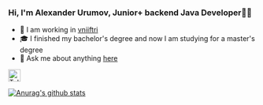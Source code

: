 ### Hi, I'm Alexander Urumov, Junior+ backend Java Developer👨‍💻

<!--[<img src="https://img.shields.io/badge/LinkedIn-282C34?logo=linkedin&logoColor=0077B5" alt="LinkedIn logo" title="LinkedIn" height="25" />](https://www.linkedin.com/)
-->

- 💼 I am working in [vniiftri](https://www.vniiftri.ru/en/)
- 🎓 I finished my bachelor's degree and now I am studying for a master's degree
- 💬 Ask me about anything [here](https://t.me/dream_0f_me/)

[<img src="https://img.shields.io/badge/Telegram-282C34?logo=telegram&logoColor=0077B5" alt="Telegram logo" title="Telegram" height="25" />](https://t.me/dream_0f_me/)

<a href="https://github.com/anuraghazra/github-readme-stats">
  <img align="center" src="https://github-readme-stats.anuraghazra1.vercel.app/api?username=Dream0fMe&show_icons=true&include_all_commits=true&theme=dark" alt="Anurag's github stats" />
</a>

<!--
<a href="https://stackoverflow.com/users/13068500/aururmov"><img src="https://stackoverflow.com/users/flair/13068500.png?theme=dark" width="208" height="58" alt="profile for AUrurmov at Stack Overflow, Q&amp;A for professional and enthusiast programmers" title="profile for AUrurmov at Stack Overflow, Q&amp;A for professional and enthusiast programmers"></a> 
-->

